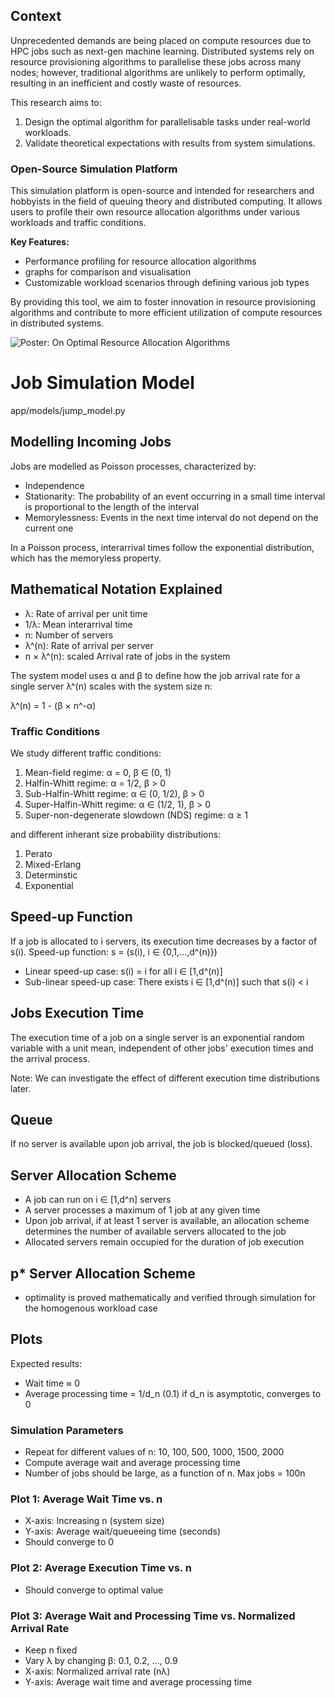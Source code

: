 ## Context

Unprecedented demands are being placed on compute resources due to HPC jobs such as next-gen machine learning. Distributed systems rely on resource provisioning algorithms to parallelise these jobs across many nodes; however, traditional algorithms are unlikely to perform optimally, resulting in an inefficient and costly waste of resources.

This research aims to:

1. Design the optimal algorithm for parallelisable tasks under real-world workloads.
2. Validate theoretical expectations with results from system simulations.

### Open-Source Simulation Platform

This simulation platform is open-source and intended for researchers and hobbyists in the field of queuing theory and distributed computing. It allows users to profile their own resource allocation algorithms under various workloads and traffic conditions.

**Key Features:**
- Performance profiling for resource allocation algorithms
- graphs for comparison and visualisation
- Customizable workload scenarios through defining various job types

By providing this tool, we aim to foster innovation in resource provisioning algorithms and contribute to more efficient utilization of compute resources in distributed systems.

![Poster: On Optimal Resource Allocation Algorithms](docs/allocAlgoPoster.png)

# Job Simulation Model
app/models/jump_model.py



## Modelling Incoming Jobs

Jobs are modelled as Poisson processes, characterized by:

- Independence
- Stationarity: The probability of an event occurring in a small time interval is proportional to the length of the interval
- Memorylessness: Events in the next time interval do not depend on the current one

In a Poisson process, interarrival times follow the exponential distribution, which has the memoryless property.

## Mathematical Notation Explained

- λ: Rate of arrival per unit time
- 1/λ: Mean interarrival time
- n: Number of servers
- λ^(n): Rate of arrival per server
- n × λ^(n): scaled Arrival rate of jobs in the system

The system model uses α and β to define how the job arrival rate for a single server λ^(n) scales with the system size n:

λ^(n) = 1 - (β × n^-α)

### Traffic Conditions

We study different traffic conditions:

1. Mean-field regime: α = 0, β ∈ (0, 1)
2. Halfin-Whitt regime: α = 1/2, β > 0
3. Sub-Halfin-Whitt regime: α ∈ (0, 1/2), β > 0
4. Super-Halfin-Whitt regime: α ∈ (1/2, 1), β > 0
5. Super-non-degenerate slowdown (NDS) regime: α ≥ 1

and different inherant size probability distributions:
1. Perato
2. Mixed-Erlang
3. Determinstic
4. Exponential

## Speed-up Function

If a job is allocated to i servers, its execution time decreases by a factor of s(i).
Speed-up function: s = (s(i), i ∈ {0,1,...,d^(n)})

- Linear speed-up case: s(i) = i for all i ∈ [1,d^(n)]
- Sub-linear speed-up case: There exists i ∈ [1,d^(n)] such that s(i) < i

## Jobs Execution Time

The execution time of a job on a single server is an exponential random variable with a unit mean, independent of other jobs' execution times and the arrival process.

Note: We can investigate the effect of different execution time distributions later.

## Queue

If no server is available upon job arrival, the job is blocked/queued (loss).

## Server Allocation Scheme

- A job can run on i ∈ [1,d^n] servers
- A server processes a maximum of 1 job at any given time
- Upon job arrival, if at least 1 server is available, an allocation scheme determines the number of available servers allocated to the job
- Allocated servers remain occupied for the duration of job execution

## p\* Server Allocation Scheme
  - optimality is proved mathematically and verified through simulation for the homogenous workload case


## Plots

Expected results:

- Wait time ≈ 0
- Average processing time = 1/d_n (0.1) if d_n is asymptotic, converges to 0

### Simulation Parameters

- Repeat for different values of n: 10, 100, 500, 1000, 1500, 2000
- Compute average wait and average processing time
- Number of jobs should be large, as a function of n. Max jobs = 100n

### Plot 1: Average Wait Time vs. n

- X-axis: Increasing n (system size)
- Y-axis: Average wait/queueeing time (seconds)
- Should converge to 0

### Plot 2: Average Execution Time vs. n

- Should converge to optimal value

### Plot 3: Average Wait and Processing Time vs. Normalized Arrival Rate

- Keep n fixed
- Vary λ by changing β: 0.1, 0.2, ..., 0.9
- X-axis: Normalized arrival rate (nλ)
- Y-axis: Average wait time and average processing time
